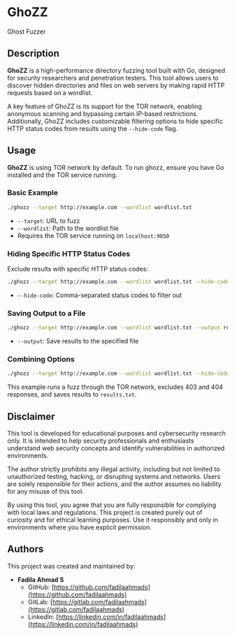 
# GhoZZ
Ghost Fuzzer

## Description
**GhoZZ** is a high-performance directory fuzzing tool built with Go, designed for security researchers and penetration testers. This tool allows users to discover hidden directories and files on web servers by making rapid HTTP requests based on a wordlist. 

A key feature of GhoZZ is its support for the TOR network, enabling anonymous scanning and bypassing certain IP-based restrictions. Additionally, GhoZZ includes customizable filtering options to hide specific HTTP status codes from results using the `--hide-code` flag.

## Usage

**GhoZZ** is using TOR network by default. To run ghozz, ensure you have Go installed and the TOR service running.

### Basic Example
```bash
./ghozz --target http://example.com --wordlist wordlist.txt
```
- `--target`: URL to fuzz
- `--wordlist`: Path to the wordlist file
- Requires the TOR service running on `localhost:9050`

### Hiding Specific HTTP Status Codes
Exclude results with specific HTTP status codes:
```bash
./ghozz --target http://example.com --wordlist wordlist.txt --hide-code 403,404,500
```
- `--hide-code`: Comma-separated status codes to filter out

### Saving Output to a File
```bash
./ghozz --target http://example.com --wordlist wordlist.txt --output results.txt
```
- `--output`: Save results to the specified file

### Combining Options
```bash
./ghozz --target http://example.com --wordlist wordlist.txt --hide-code 403,404 --output results.txt
```
This example runs a fuzz through the TOR network, excludes 403 and 404 responses, and saves results to `results.txt`.

## Disclaimer

This tool is developed for educational purposes and cybersecurity research only. It is intended to help security professionals and enthusiasts understand web security concepts and identify vulnerabilities in authorized environments. 

The author strictly prohibits any illegal activity, including but not limited to unauthorized testing, hacking, or disrupting systems and networks. Users are solely responsible for their actions, and the author assumes no liability for any misuse of this tool. 

By using this tool, you agree that you are fully responsible for complying with local laws and regulations. This project is created purely out of curiosity and for ethical learning purposes. Use it responsibly and only in environments where you have explicit permission.

## Authors

This project was created and maintained by:

- **Fadila Ahmad S**  
  - GitHub: [https://github.com/fadilaahmads](https://github.com/fadilaahmads)  
  - GitLab: [https://gitlab.com/fadilaahmads](https://gitlab.com/fadilaahmads)  
  - LinkedIn: [https://linkedin.com/in/fadilaahmads](https://linkedin.com/in/fadilaahmads)

